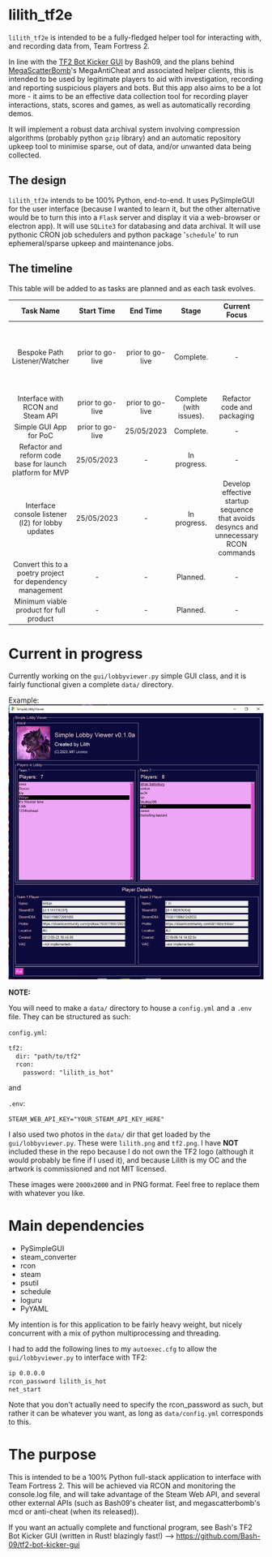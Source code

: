 # lilith_tf2e

`lilith_tf2e` is intended to be a fully-fledged helper tool for interacting with, and recording data from, Team Fortress 2.

In line with the [TF2 Bot Kicker GUI](https://github.com/Bash-09/tf2-bot-kicker-gui) by Bash09, and the plans behind [MegaScatterBomb](https://www.youtube.com/@megascatterbomb)'s MegaAntiCheat and associated helper clients, this is intended to be used by legitimate players to aid with investigation, recording and reporting suspicious players and bots. But this app also aims to be a lot more - it aims to be an effective data collection tool for recording player interactions, stats, scores and games, as well as automatically recording demos.

It will implement a robust data archival system involving compression algorithms (probably python `gzip` library) and an automatic repository upkeep tool to minimise sparse, out of data, and/or unwanted data being collected.

## The design
`lilith_tf2e` intends to be 100% Python, end-to-end. It uses PySimpleGUI for the user interface (because I wanted to learn it, but the other alternative would be to turn this into a `Flask` server and display it via a web-browser or electron app). It will use `SQLite3` for databasing and data archival. It will use pythonic CRON job schedulers and python package '`schedule`' to run ephemeral/sparse upkeep and maintenance jobs. 

## The timeline

This table will be added to as tasks are planned and as each task evolves.

|                         Task Name                          |    Start Time    |     End Time     |          Stage          |                                    Current Focus                                     |                              Issues                               |          Result          |
|:----------------------------------------------------------:|:----------------:|:----------------:|:-----------------------:|:------------------------------------------------------------------------------------:|:-----------------------------------------------------------------:|:------------------------:|
|               Bespoke Path Listener/Watcher                | prior to go-live | prior to go-live |        Complete.        |                                          -                                           | Existing Pythonic packages do not work to solve the task at hand. |      `clwd` package      |
|             Interface with RCON and Steam API              | prior to go-live | prior to go-live | Complete (with issues). |                             Refactor code and packaging                              |                                 -                                 |       `rc` package       |
|                   Simple GUI App for PoC                   | prior to go-live |    25/05/2023    |        Complete.        |                                          -                                           |                                 -                                 | `gui/lobbyviewer.py` app |
| Refactor and reform code base for launch platform for MVP  |    25/05/2023    |        -         |      In progress.       |                                          -                                           |                                 -                                 |            -             |
|     Interface console listener (l2) for lobby updates      |    25/05/2023    |        -         |      In progress.       | Develop effective startup sequence that avoids desyncs and unnecessary RCON commands |                                                                   |                          |
| Convert this to a poetry project for dependency management |        -         |        -         |        Planned.         |                                          -                                           |                                 -                                 |            -             |
|          Minimum viable product for full product           |        -         |        -         |        Planned.         |                                          -                                           |                                 -                                 |            -             |

# Current in progress
Currently working on the `gui/lobbyviewer.py` simple GUI class, and it is fairly functional given a complete `data/` directory. 

Example:
![Functioning simple lobby viewer from a random TF2 lobby I was in](docs/pictures/gui.lobbyviewer.png)

**NOTE:**  

You will need to make a `data/` directory to house a `config.yml` and a `.env` file. They can be structured as such:

`config.yml`:
```
tf2:
  dir: "path/to/tf2"
  rcon:
    password: "lilith_is_hot"
```

and

`.env`:
```
STEAM_WEB_API_KEY="YOUR_STEAM_API_KEY_HERE"
```

I also used two photos in the `data/` dir that get loaded by the `gui/lobbyviewer.py`. These were `lilith.png` and `tf2.png`. I have **NOT** included these in the repo because I do not own the TF2 logo (although it would probably be fine if I used it), and because Lilith is my OC and the artwork is commissioned and not MIT licensed.

These images were `2000x2000` and in PNG format. Feel free to replace them with whatever you like.

# Main dependencies
- PySimpleGUI
- steam_converter
- rcon
- steam
- psutil
- schedule
- loguru
- PyYAML

My intention is for this application to be fairly heavy weight, but nicely concurrent with a mix of python multiprocessing and threading.

I had to add the following lines to my `autoexec.cfg` to allow the `gui/lobbyviewer.py` to interface with TF2:
```
ip 0.0.0.0
rcon_password lilith_is_hot
net_start 
```
Note that you don't actually need to specify the rcon_password as such, but rather it can be whatever you want, as long as `data/config.yml` corresponds to this.

# The purpose
This is intended to be a 100% Python full-stack application to interface with Team Fortress 2.
This will be achieved via RCON and monitoring the console.log file, and will take advantage of the Steam Web API, and several other external APIs (such as Bash09's cheater list, and 
megascatterbomb's mcd or anti-cheat (when its released)).

If you want an actually complete and functional program, see Bash's TF2 Bot Kicker GUI (written in Rust! blazingly fast!) --> https://github.com/Bash-09/tf2-bot-kicker-gui
